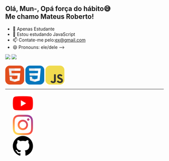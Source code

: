 ## Olá, Mun-, Opá força do hábito😅 <br>Me chamo Mateus Roberto!

- 🔭 Apenas Estudante
- 🌱 Estou estudando JavaScript
- 📫 Contate-me pelo:ex@gmail.com
- 😄 Pronouns: ele/dele
-->
 <div>
   <a href="https://github.com/MateusRsz"></a>
   <img height="180em" src='https://github-readme-stats.vercel.app/api?username=MateusRsz&show_icons=true&theme=dracula&include_all_conmits=true&count_private=true'/>
   <img height="180em" src='https://github-readme-stats.vercel.app/api/top-langs/?username=MateusRsz&layout=compact&langs_count=16&theme=dracula'/>
 </div>
<div style="display: inline-block;"><br>
<img align="center" alt="HTML5" width="60px" src="https://raw.githubusercontent.com/tandpfun/skill-icons/65dea6c4eaca7da319e552c09f4cf5a9a8dab2c8/icons/HTML.svg">
<img align="center" alt="CSS3" width="60px" src="https://raw.githubusercontent.com/tandpfun/skill-icons/65dea6c4eaca7da319e552c09f4cf5a9a8dab2c8/icons/CSS.svg">
<img align="center" alt="JavaScript" width="60px" src="https://raw.githubusercontent.com/tandpfun/skill-icons/65dea6c4eaca7da319e552c09f4cf5a9a8dab2c8/icons/JavaScript.svg">
</div>
<hr>



 
   <ul type='none'>
     <li><a href="https://www.youtube.com/@mateusrsz" target="_blank"><img alt="youtube" src="https://raw.githubusercontent.com/CLorant/readme-social-icons/1a078b4b319beaa7fbcd202fa7fc1fc5d79d94d2/large/filled/youtube.svg"></a>
     <li><a href="https://www.instagram.com/mateus_sem_aga/" target="_blank"><img alt="Instagram" src="https://raw.githubusercontent.com/CLorant/readme-social-icons/1a078b4b319beaa7fbcd202fa7fc1fc5d79d94d2/large/colored/instagram.svg"></a>
     <li><a href="https://github.com/MateusRsz/" target="_blank"><img alt="GitHub" src="https://raw.githubusercontent.com/CLorant/readme-social-icons/1a078b4b319beaa7fbcd202fa7fc1fc5d79d94d2/large/filled/github.svg"></a>
   </ul>
 
 
